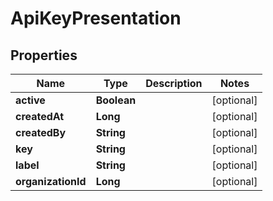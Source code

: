 
# ApiKeyPresentation

## Properties
Name | Type | Description | Notes
------------ | ------------- | ------------- | -------------
**active** | **Boolean** |  |  [optional]
**createdAt** | **Long** |  |  [optional]
**createdBy** | **String** |  |  [optional]
**key** | **String** |  |  [optional]
**label** | **String** |  |  [optional]
**organizationId** | **Long** |  |  [optional]




